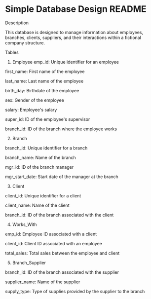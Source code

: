 # Simple Database Design README
Description

This database is designed to manage information about employees, branches, clients, suppliers, and their interactions within a fictional company structure.

Tables

1. Employee
emp_id: Unique identifier for an employee

first_name: First name of the employee

last_name: Last name of the employee

birth_day: Birthdate of the employee

sex: Gender of the employee

salary: Employee's salary

super_id: ID of the employee's supervisor

branch_id: ID of the branch where the employee works

2. Branch

branch_id: Unique identifier for a branch

branch_name: Name of the branch

mgr_id: ID of the branch manager

mgr_start_date: Start date of the manager at the branch

3. Client

client_id: Unique identifier for a client

client_name: Name of the client

branch_id: ID of the branch associated with the client


4. Works_With

emp_id: Employee ID associated with a client

client_id: Client ID associated with an employee

total_sales: Total sales between the employee and client

5. Branch_Supplier

branch_id: ID of the branch associated with the supplier

supplier_name: Name of the supplier

supply_type: Type of supplies provided by the supplier to the branch
